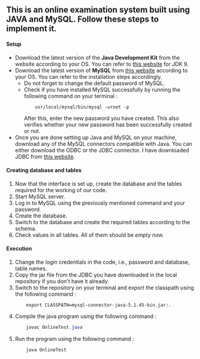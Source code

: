 ## This is an online examination system built using JAVA and MySQL. Follow these steps to implement it. 

#### Setup

* Download the latest version of the **Java Development Kit** from the website according to your OS. You can refer to [this website](http://www.oracle.com/technetwork/java/javase/downloads/jdk9-downloads-3848520.html) for JDK 9. 
* Download the latest version of **MySQL** from [this website](https://dev.mysql.com/downloads/mysql/) according to your OS. You can refer to the installation steps accordingly. 
	* Do not forget to change the default password of MySQL. 
	* Check if you have installed MySQL successfully by running the following command on your terminal : 
		```mysql
			usr/local/mysql/bin/mysql -uroot -p
		```
	  After this, enter the new password you have created. This also verifies whether your new password has been successfully created or not. 
* Once you are done setting up Java and MySQL on your machine, download any of the MySQL connectors compatible with Java. You can either download the ODBC or the JDBC connector. I have downloaded JDBC from [this website](https://dev.mysql.com/downloads/connector/).


#### Creating database and tables

1. Now that the interface is set up, create the database and the tables required for the working of our code. 
2. Start MySQL server.
3. Log in to MySQL using the previously mentioned command and your password. 
4. Create the database.
5. Switch to the database and create the required tables according to the schema.
6. Check values in all tables. All of them should be *empty* now. 


#### Execution

1. Change the login credentials in the code, i.e., password and database, table names. 
2. Copy the jar file from the JDBC you have downloaded in the local repository if you don't have it already.
3. Switch to the repository on your terminal and export the classpath using the following command :
 	```mysql
 		export CLASSPATH=mysql-connector-java-5.1.45-bin.jar:.
 	```
3. Compile the java program using the following command :
	```java
		javac OnlineTest.java
	```
4. Run the program using the following command :
	```java
		java OnlineTest
	```